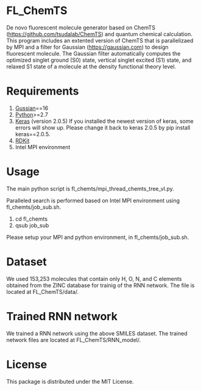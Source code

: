 # FL_ChemTS

De novo fluorescent molecule generator based on ChemTS (https://github.com/tsudalab/ChemTS) and quantum chemical calculation.  
This program includes an extented version of ChemTS that is parallelizaed by MPI and a filter for Gaussian (https://gaussian.com) to design fluorescent molecule.
The Gaussian filter automatically computes the optimized singlet ground (S0) state, vertical singlet excited (S1) state, and relaxed S1 state of a molecule at the density functional theory level.

# Requirements
1. [Gussian](https://gaussian.com)==16
2. [Python](https://www.anaconda.com/download/)>=2.7 
3. [Keras](https://github.com/fchollet/keras) (version 2.0.5) If you installed the newest version of keras, some errors will show up. Please change it back to keras 2.0.5 by pip install keras==2.0.5. 
4. [RDKit](https://anaconda.org/rdkit/rdkit)
5. Intel MPI environment

# Usage

The main python script is fl_chemts/mpi_thread_chemts_tree_vl.py. 

Paralleled search is performed based on Intel MPI environment using fl_chemts/job_sub.sh.

1. cd fl_chemts
2. qsub job_sub

Please setup your MPI and python environment, in fl_chemts/job_sub.sh.

# Dataset
We used 153,253 molecules that contain only H, O, N, and C elements obtained from the ZINC database for trainig of the RNN network.
The file is located at FL_ChemTS/data/.

# Trained RNN network
We trained a RNN network using the above SMILES dataset. The trained network files are located at FL_ChemTS/RNN_model/. 

# License
This package is distributed under the MIT License.
